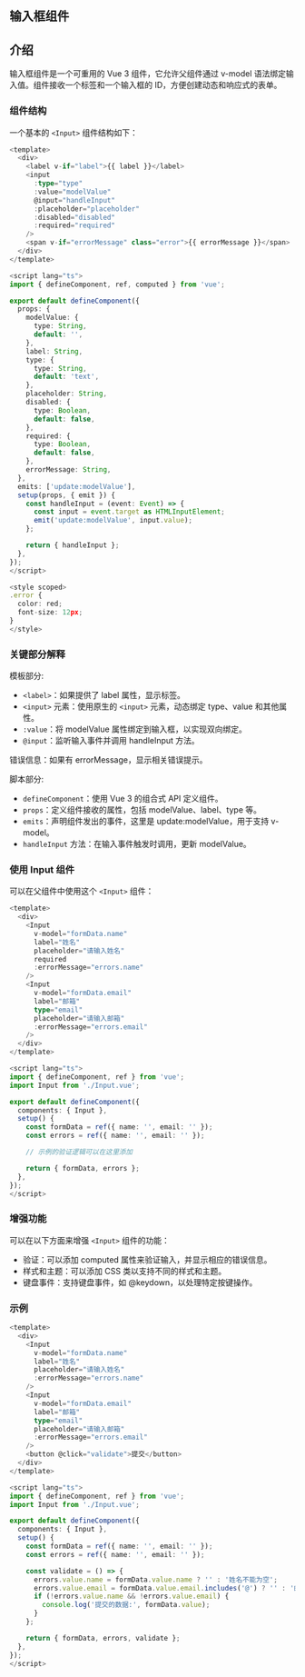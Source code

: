 ## 输入框组件

## 介绍
输入框组件是一个可重用的 Vue 3 组件，它允许父组件通过 v-model 语法绑定输入值。组件接收一个标签和一个输入框的 ID，方便创建动态和响应式的表单。

### 组件结构
一个基本的 `<Input>` 组件结构如下：
```ts
<template>
  <div>
    <label v-if="label">{{ label }}</label>
    <input 
      :type="type" 
      :value="modelValue" 
      @input="handleInput" 
      :placeholder="placeholder"
      :disabled="disabled"
      :required="required"
    />
    <span v-if="errorMessage" class="error">{{ errorMessage }}</span>
  </div>
</template>

<script lang="ts">
import { defineComponent, ref, computed } from 'vue';

export default defineComponent({
  props: {
    modelValue: {
      type: String,
      default: '',
    },
    label: String,
    type: {
      type: String,
      default: 'text',
    },
    placeholder: String,
    disabled: {
      type: Boolean,
      default: false,
    },
    required: {
      type: Boolean,
      default: false,
    },
    errorMessage: String,
  },
  emits: ['update:modelValue'],
  setup(props, { emit }) {
    const handleInput = (event: Event) => {
      const input = event.target as HTMLInputElement;
      emit('update:modelValue', input.value);
    };

    return { handleInput };
  },
});
</script>

<style scoped>
.error {
  color: red;
  font-size: 12px;
}
</style>
```

### 关键部分解释

模板部分:

- `<label>`：如果提供了 label 属性，显示标签。
- `<input>` 元素：使用原生的 `<input>` 元素，动态绑定 type、value 和其他属性。
- `:value`：将 modelValue 属性绑定到输入框，以实现双向绑定。
- `@input`：监听输入事件并调用 handleInput 方法。

错误信息：如果有 errorMessage，显示相关错误提示。

脚本部分:

- `defineComponent`：使用 Vue 3 的组合式 API 定义组件。
- `props`：定义组件接收的属性，包括 modelValue、label、type 等。
- `emits`：声明组件发出的事件，这里是 update:modelValue，用于支持 v-model。
- `handleInput` 方法：在输入事件触发时调用，更新 modelValue。

### 使用 Input 组件
可以在父组件中使用这个 `<Input>` 组件：
```ts
<template>
  <div>
    <Input 
      v-model="formData.name" 
      label="姓名" 
      placeholder="请输入姓名" 
      required 
      :errorMessage="errors.name" 
    />
    <Input 
      v-model="formData.email" 
      label="邮箱" 
      type="email" 
      placeholder="请输入邮箱" 
      :errorMessage="errors.email" 
    />
  </div>
</template>

<script lang="ts">
import { defineComponent, ref } from 'vue';
import Input from './Input.vue';

export default defineComponent({
  components: { Input },
  setup() {
    const formData = ref({ name: '', email: '' });
    const errors = ref({ name: '', email: '' });

    // 示例的验证逻辑可以在这里添加

    return { formData, errors };
  },
});
</script>

```
### 增强功能
可以在以下方面来增强 `<Input>` 组件的功能：
- 验证：可以添加 computed 属性来验证输入，并显示相应的错误信息。
- 样式和主题：可以添加 CSS 类以支持不同的样式和主题。
- 键盘事件：支持键盘事件，如 @keydown，以处理特定按键操作。

### 示例


```ts
<template>
  <div>
    <Input 
      v-model="formData.name" 
      label="姓名" 
      placeholder="请输入姓名" 
      :errorMessage="errors.name" 
    />
    <Input 
      v-model="formData.email" 
      label="邮箱" 
      type="email" 
      placeholder="请输入邮箱" 
      :errorMessage="errors.email" 
    />
    <button @click="validate">提交</button>
  </div>
</template>

<script lang="ts">
import { defineComponent, ref } from 'vue';
import Input from './Input.vue';

export default defineComponent({
  components: { Input },
  setup() {
    const formData = ref({ name: '', email: '' });
    const errors = ref({ name: '', email: '' });

    const validate = () => {
      errors.value.name = formData.value.name ? '' : '姓名不能为空';
      errors.value.email = formData.value.email.includes('@') ? '' : '邮箱格式不正确';
      if (!errors.value.name && !errors.value.email) {
        console.log('提交的数据:', formData.value);
      }
    };

    return { formData, errors, validate };
  },
});
</script>
```